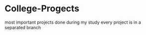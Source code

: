 # College-Progects
most important projects done during my study
every project is in a separated branch
